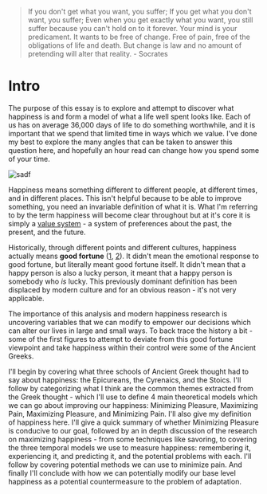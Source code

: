 <!-- http://ruby-for-beginners.rubymonstas.org/built_in_classes.html -->

> If you don't get what you want, you suffer; If you get what you don't want, you suffer; Even when you get exactly what you want, you still suffer because you can't hold on to it forever. Your mind is your predicament. It wants to be free of change. Free of pain, free of the obligations of life and death. But change is law and no amount of pretending will alter that reality. - Socrates

# Intro
The purpose of this essay is to explore and attempt to discover what happiness is and form a model of what a life well spent looks like. Each of us has on average 36,000 days of life to do something worthwhile, and it is important that we spend that limited time in ways which we value. I've done my best to explore the many angles that can be taken to answer this question here, and hopefully an hour read can change how you spend some of your time.

![sadf](/images/happiness/timemonths.png)

Happiness means something different to different people, at different times, and in different places. This isn't helpful because to be able to improve something, you need an invariable definition of what it is. What I'm referring to by the term happiness will become clear throughout but at it's core it is simply a [value system](https://en.wikipedia.org/wiki/Axiology) - a system of preferences about the past, the present, and the future.

Historically, through different points and different cultures, happiness actually means **good fortune** ([1](https://youtu.be/hjACfaEh9BM?t=1378), [2](https://www.ncbi.nlm.nih.gov/pubmed/23599280)). It didn't mean the emotional response to good fortune, but literally meant good fortune itself. It didn't mean that a happy person is also a lucky person, it meant that a happy person is somebody who *is* lucky. This previously dominant definition has been displaced by modern culture and for an obvious reason - it's not very applicable.

The importance of this analysis and modern happiness research is uncovering variables that we can modify to empower our decisions which can alter our lives in large and small ways. To back trace the history a bit - some of the first figures to attempt to deviate from this good fortune viewpoint and take happiness within their control were some of the Ancient Greeks.

I'll begin by covering what three schools of Ancient Greek thought had to say about happiness: the Epicureans, the Cyrenaics, and the Stoics. I'll follow by categorizing what I think are the common themes extracted from the Greek thought - which I'll use to define 4 main theoretical models which we can go about improving our happiness: Minimizing Pleasure, Maximizing Pain, Maximizing Pleasure, and Minimizing Pain. I'll also give my definition of happiness here. I'll give a quick summary of whether Minimizing Pleasure is conducive to our goal, followed by an in depth discussion of the research on maximizing happiness - from some techniques like savoring, to covering the three temporal models we use to measure happiness: remembering it, experiencing it, and predicting it, and the potential problems with each. I'll follow by covering potential methods we can use to minimize pain. And finally I'll conclude with how we can potentially modify our base level happiness as a potential countermeasure to the problem of adaptation.
